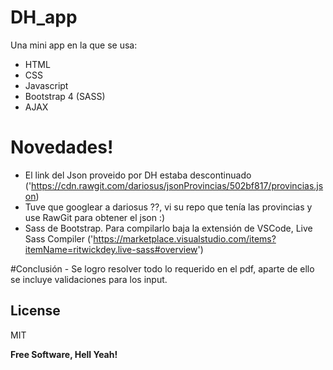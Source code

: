 # DH_app

Una mini app en la que se usa:

  - HTML
  - CSS
  - Javascript
  - Bootstrap 4 (SASS)
  - AJAX

# Novedades!

  - El link del Json proveido por DH estaba descontinuado ('https://cdn.rawgit.com/dariosus/jsonProvincias/502bf817/provincias.json)
  - Tuve que googlear a dariosus ??, vi su repo que tenía las provincias y use RawGit para obtener el json :)
  - Sass de Bootstrap. Para compilarlo baja la extensión de VSCode, Live Sass Compiler ('https://marketplace.visualstudio.com/items?itemName=ritwickdey.live-sass#overview')

#Conclusión
    - Se logro resolver todo lo requerido en el pdf, aparte de ello se incluye validaciones para los input.

License
----

MIT


**Free Software, Hell Yeah!**
